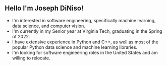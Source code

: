 ## Hello I'm Joseph DiNiso!
- I'm interested in software engineering, specifically machine learning, data science, and computer vision.
- I'm currently in my Senior year at Virginia Tech, graduating in the Spring of 2022.
- I have extensive experience in Python and C++, as well as most of the popular Python data science and machine learning libraries.
- I'm looking for software engineering roles in the United States and am willing to relocate.

<!---
josephdiniso/josephdiniso is a ✨ special ✨ repository because its `README.md` (this file) appears on your GitHub profile.
You can click the Preview link to take a look at your changes.
--->
